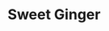 ---
layout: place
title: Sweet Ginger
permalink: /virginia/vienna/sweet-ginger.html
stateAbbr: VA
stateName: Virginia
cityName: Vienna
seo:
  type: restaurant
  links: http://www.sweetgingervienna.com/
place_id: ChIJQ-YSDrRLtokR3wmPXybnwHQ
photos:
  - name: >-
      places/ChIJQ-YSDrRLtokR3wmPXybnwHQ/photos/AeeoHcKnCzG2AvvKq-N-7-5xJikJdBUqstdEUyKy9VVaOJv-z1DOJbJjdwmqwhkxhwlaIQfe77qqeDHxFFq0wTRM-aIDOsKSN8JWDRV7bGEwwCdyQCoDCtOhu-smdIfZOtHqEW2ot1bJoqWJK2Saj-1qwEG_D-NBcynBTETP-KWgzQ9G4DzJlyZFc0QslHMb1sbrtc58vonYHK8lokVVkCSTHiFasxAlL6GGUdDaVZup9LegAyJb4W6WKJkAB4_BxIzlexje0bgFuZ9Wy03FEV5Oc9cF40s9wNJz009SPZQahprLzH5xvWHV5lzvuyQa45wWVbdkmigj3ztX9prdV_gC8lQtU6R9RUJl-grIQq86fNiuvlPXB3KIHzcHCGkjOlnRA0FJU-zSnZL2mQvS_RKNitF06Tf3FYZFEUYe-R7Nen7bCA
    widthPx: 3600
    heightPx: 4800
    authorAttributions:
      - displayName: Patrick Min
        uri: https://maps.google.com/maps/contrib/113463644345782756444
        photoUri: >-
          https://lh3.googleusercontent.com/a-/ALV-UjUnZQQTiXcThckXvJwR8YryN9rtpOl2WpGryyuT71noRaz_D0VV=s100-p-k-no-mo
    flagContentUri: >-
      https://www.google.com/local/imagery/report/?cb_client=maps_api_places.places_api&image_key=!1e10!2sCIHM0ogKEICAgIDH8Lu5RQ&hl=en-US
    googleMapsUri: >-
      https://www.google.com/maps/place//data=!3m4!1e2!3m2!1sCIHM0ogKEICAgIDH8Lu5RQ!2e10!4m2!3m1!1s0x89b64bb40e12e643:0x74c0e7265f8f09df
  - name: >-
      places/ChIJQ-YSDrRLtokR3wmPXybnwHQ/photos/AeeoHcItKkhXRYJCFFDM1vjjVP_euKiXRWg15bSzaSJHsGgsoTditQzDQl_q--A0U0mYli67xcF79RVMQaUu6Pxb4jMUPpMUckkP1kMPdW2dOhxINzdN4YDy0IjKb7aJ7lcfLVItYL2N5KgoS1XXwRPtU4hZomLZgbjV6UnoJdt1LK4w-GhIvsBZOOOvVFv8kphc1Jbf5eSeHxC2GjBJJd_TzIBJkpNIKZHw1sQGJHv1lzKjZOAA056Us9vVCwcMK-vyNPeA63vWzBFf4GgZ92UlpmM72jrngv_SQyNEw3ftegtwy1P8NZcAsDyQHuALQyiMNr-v0NXPfUw4uEC09nNirBOLxZQwMfA2oNIkQLNZepszIv_byvEaVZiFNGyhFdG5vS-No5L9aKoL5R4Rvjo-2JYTsWPzZWDOiDZ8aOwtfigCLw
    widthPx: 4032
    heightPx: 3024
    authorAttributions:
      - displayName: Natalie Neal
        uri: https://maps.google.com/maps/contrib/109170761892909230679
        photoUri: >-
          https://lh3.googleusercontent.com/a-/ALV-UjVJ2JB1KF-w2crTNy8Fqsg65kimYUUE5ztlBRqMYN24FExZL-7oAA=s100-p-k-no-mo
    flagContentUri: >-
      https://www.google.com/local/imagery/report/?cb_client=maps_api_places.places_api&image_key=!1e10!2sCIHM0ogKEICAgMDI_f35IQ&hl=en-US
    googleMapsUri: >-
      https://www.google.com/maps/place//data=!3m4!1e2!3m2!1sCIHM0ogKEICAgMDI_f35IQ!2e10!4m2!3m1!1s0x89b64bb40e12e643:0x74c0e7265f8f09df
  - name: >-
      places/ChIJQ-YSDrRLtokR3wmPXybnwHQ/photos/AeeoHcKcSimnclvmRV3142KrR5bGvhHIJQawZVhjR1NduVHwMY68VZpYp4ortAW3lm6F3bCwU-0-NZfsD8yy67B3_Em30HC7b7X0MENcR8c8tCNeksNriIE4qmlrEM2cxDxBqMrtBr9Ks6HkEYU2giOjTz_AK_y0sQt_XoCfHYjVxyD29n7IUx_cndaLV92tP2o2_BnC6JAUPmC_IY99DXVl-P0lbiadN34s2RaWo3ItlPWPbsRYeCs8Q7wJS5U-A00vTjLbp_uJc1jwo7eJ6_VAvJOrhl81oqJGVQ_DJJt1Fq6-UI8d0yqf55GBU33aQbNS4RB2Iphm8dk-u_PVmzXTiq-3FFN7gjlGkW944dC4LBC_XJrYihDYVt-PW252cqJHSvyzhpYhqSXU2f5ECUjcZNWtSrwCbw908SeB7edxkpM
    widthPx: 2992
    heightPx: 2992
    authorAttributions:
      - displayName: Cody Walters
        uri: https://maps.google.com/maps/contrib/100626866536195841694
        photoUri: >-
          https://lh3.googleusercontent.com/a-/ALV-UjWxKf7Y6S4ZaoPs_I8qm_QFByM0y2bdn9w5u9I0N8H3QFY1XZYh5Q=s100-p-k-no-mo
    flagContentUri: >-
      https://www.google.com/local/imagery/report/?cb_client=maps_api_places.places_api&image_key=!1e10!2sCIHM0ogKEICAgIDbtJbUMg&hl=en-US
    googleMapsUri: >-
      https://www.google.com/maps/place//data=!3m4!1e2!3m2!1sCIHM0ogKEICAgIDbtJbUMg!2e10!4m2!3m1!1s0x89b64bb40e12e643:0x74c0e7265f8f09df
  - name: >-
      places/ChIJQ-YSDrRLtokR3wmPXybnwHQ/photos/AeeoHcI8Z7_yGhbb2M0IIl4FZZkFRok1EWQS9a_my1JEPwsmaK3_R2Op0rHc7IlTlWKwjbv9GiN3IEsdmWdzDLfKSqAlne_PREjIeZpFyxg5rW0La9UvRGqfiX8zOCG-fkIGtmdLeUcydEM3sDNqqGtU8PynFvBAAZWOtujTzIv0793zvGQUisubhSc7yX1dqPMX9iqrUOtcPeBs4taAK7aHKvHVvpyNC886eRM2Y4xDKMxr1WMiCGWQJkjeSOUJ_2IUj3rJW3D911in29aqgYZjbdtIwdXVHXuUxc0sKfGmhW9nQRv5jyp72qntGUPlazR3jruJiaeRL_DMwR3LJlXMbshvM3C8GSs15jS6sCRYnXyL-qZejuLldy2s_bwoLG5pGaZqdZQFOrEapVk4en4fc7hva1dDFBlHlBvo3RqrHNtXDuVU
    widthPx: 4032
    heightPx: 3024
    authorAttributions:
      - displayName: Usman Sheikh
        uri: https://maps.google.com/maps/contrib/105137137941649342710
        photoUri: >-
          https://lh3.googleusercontent.com/a-/ALV-UjVoBlilHtLlrwz1fp7O6jcrLf_7_bU62dWyRKC-f9oETwrsl8yj2w=s100-p-k-no-mo
    flagContentUri: >-
      https://www.google.com/local/imagery/report/?cb_client=maps_api_places.places_api&image_key=!1e10!2sCIHM0ogKEICAgIDT66z0qAE&hl=en-US
    googleMapsUri: >-
      https://www.google.com/maps/place//data=!3m4!1e2!3m2!1sCIHM0ogKEICAgIDT66z0qAE!2e10!4m2!3m1!1s0x89b64bb40e12e643:0x74c0e7265f8f09df
  - name: >-
      places/ChIJQ-YSDrRLtokR3wmPXybnwHQ/photos/AeeoHcJl6eCNkNP0LOsEy6AFv9nEIxHvg0IgyjvmmwhApAMswI-dm9I3ZFmIGdKoJWHiuxxcMn2FXVOaoVJESVsC48vFJNBVe80NwWZE9IEKoZ9LQxy8Y4RlaribI8yWZuZyGr4px7jbQkMmTwQnuUTM_dELpl_h7-LPQwbNLTfpICfKyTk8oF5uWy6oou5SebFNWQu5xQn7XGIDcQbq9a3CTyHDAEHfwk2MFlQc83AaWygXpVCvjeL-gY3oecSksIDyn6b911dfXk6NeIW8wXHflqmeE_8Q98t-SfAZDMEH2lZL7-GpgWgT_NYyz0Cs2zxBbrB4vKz-91wi2Lp2CGCUt2O2nTsykskTomtnyssCDhFP1et29vg34WxK-5Wwn9PwIeNR72fB0TgZEWdGlgulUc7Sji5FMZh9AandP5SaJalTmA
    widthPx: 3024
    heightPx: 4032
    authorAttributions:
      - displayName: Patrick Min
        uri: https://maps.google.com/maps/contrib/113463644345782756444
        photoUri: >-
          https://lh3.googleusercontent.com/a-/ALV-UjUnZQQTiXcThckXvJwR8YryN9rtpOl2WpGryyuT71noRaz_D0VV=s100-p-k-no-mo
    flagContentUri: >-
      https://www.google.com/local/imagery/report/?cb_client=maps_api_places.places_api&image_key=!1e10!2sCIHM0ogKEICAgIDH8Lu5WQ&hl=en-US
    googleMapsUri: >-
      https://www.google.com/maps/place//data=!3m4!1e2!3m2!1sCIHM0ogKEICAgIDH8Lu5WQ!2e10!4m2!3m1!1s0x89b64bb40e12e643:0x74c0e7265f8f09df
  - name: >-
      places/ChIJQ-YSDrRLtokR3wmPXybnwHQ/photos/AeeoHcJb864Lo3EzRiJlStcJEMjRNAndtQeqGW1vWMG9a4W2TOVvN2FFZTI4t6FTQQaiWqONMM835gSFxnorwkiV1RvJDJUI80C43qbDRbEfZTBPGWimQGierA4zGLG16W5h7EQBvSHi5DcUu3GgnRnEwBLHOJ5E00BB-vmaYjuFoIfxFQgGeEvVc1e2GQByQZzeVcgV_0MUCDPyMHFd2XxjDsQ8BuisR_STb6ELt-P2kQFIoZ4cIwHKSAA74Pk8pwlpyUru1r-29f6oSRvfHBQn6crnYG8Ym9cNMl6y0SyDcWnDbxgato7gKeLubzyw_JjSwF9BMAkvVY30yLNhPHROxbrYyr0VABRch0rO36jArmDALRwf7nJtmdKph2-NRds1-hR1Ulm6OLFUBQYExubZYJcIzRgt5GB-x1EsY9wrRSUs6vvc
    widthPx: 1000
    heightPx: 1000
    authorAttributions:
      - displayName: Sayak Das
        uri: https://maps.google.com/maps/contrib/115325122838737283899
        photoUri: >-
          https://lh3.googleusercontent.com/a-/ALV-UjVzqdvXrKCiVNZcTp_bV7NUcCvDzmFPuKkHo_BvUkwA_Ew_QbFf_A=s100-p-k-no-mo
    flagContentUri: >-
      https://www.google.com/local/imagery/report/?cb_client=maps_api_places.places_api&image_key=!1e10!2sCIHM0ogKEICAgICpmOSj3wE&hl=en-US
    googleMapsUri: >-
      https://www.google.com/maps/place//data=!3m4!1e2!3m2!1sCIHM0ogKEICAgICpmOSj3wE!2e10!4m2!3m1!1s0x89b64bb40e12e643:0x74c0e7265f8f09df
  - name: >-
      places/ChIJQ-YSDrRLtokR3wmPXybnwHQ/photos/AeeoHcJGCMhnC4SMSFtcuy1ODSvJHA90bPz0frENGZ2ql452FnJOYvjqG3YqVt1hHO-tFUPp5BPsVK-tKoh4p-JcpJkbw-YaoyLZA6Crh7owy4-l3z3C57wM6iH6586mC3p6Ka16td_AbzHdd2JNcU3soU0QTZEpL7JTerVyhkXl25UN--xGlb6s5dzD1yeWAAdy5-nzxr6uNFdBQIdXwRrY0zPilXkHTqz2xydqM-deBwulsBmwi43ze4-8Z6M2IjFKF5MY9-YyGZtEzhVwuYcmHUQUotg6f2q8l2hjaeTziNHGEJ8ATGLmo-0vNLKU8MwB_Oi2kYYqhvDShIfuGsxPH35Zb42lphRmC-4PkZ1pgd_Zp7B5sZeDTCKOzWMVMZm0-wvInQzHVwIKjEq1MkE2KKFkoGGoPyUcUPVNnydaEK612g
    widthPx: 2992
    heightPx: 2992
    authorAttributions:
      - displayName: Cody Walters
        uri: https://maps.google.com/maps/contrib/100626866536195841694
        photoUri: >-
          https://lh3.googleusercontent.com/a-/ALV-UjWxKf7Y6S4ZaoPs_I8qm_QFByM0y2bdn9w5u9I0N8H3QFY1XZYh5Q=s100-p-k-no-mo
    flagContentUri: >-
      https://www.google.com/local/imagery/report/?cb_client=maps_api_places.places_api&image_key=!1e10!2sCIHM0ogKEICAgIDbtJbUag&hl=en-US
    googleMapsUri: >-
      https://www.google.com/maps/place//data=!3m4!1e2!3m2!1sCIHM0ogKEICAgIDbtJbUag!2e10!4m2!3m1!1s0x89b64bb40e12e643:0x74c0e7265f8f09df
  - name: >-
      places/ChIJQ-YSDrRLtokR3wmPXybnwHQ/photos/AeeoHcI0QTmDyCM8P-TOq9Zb_yjVw2xEndZKZaLtQR_S35HZ7La7VwMzRBYfMagCq1Y3OORyxTWh2TcV-kldSDjngG4SGq9HH6nV2PW0WuMDMxieVKeiS9bgh0nmxRTTT1dwoIOtEo8DuHgumLgKwTWwOHnA359BXHE_-wjj5_mSqrb5wfCmIOpKeyNhcGLgW6uWJiTDegE22Bar8EOfI2-q8L3ydkF3AVmsif4aaljvmUWd-AuacWOlmyEmVQ__bW6LJrXV4PJ8v_jHQu22mKD54KoJJ_9f8hBo96My-sHTAN6hTPQ6J_26nV56TayPnRgwzCKbkKb1-FUbYrJ0kaO6DPFYqYGQ1fp9o_TnJAbBZQUqzICn2HGnwkCfIhgcuQ7AB5zDKWHiRZZ8hniaFpU8Exjsx5vgYscVmmKIWmummJiSuw
    widthPx: 3024
    heightPx: 4032
    authorAttributions:
      - displayName: Anil Dwivedi
        uri: https://maps.google.com/maps/contrib/112169820326536094116
        photoUri: >-
          https://lh3.googleusercontent.com/a-/ALV-UjWbucogvv1CmxBx6vn3Vpcmv4Mib_iEE7uYRFTuoxz23yl-3oppbw=s100-p-k-no-mo
    flagContentUri: >-
      https://www.google.com/local/imagery/report/?cb_client=maps_api_places.places_api&image_key=!1e10!2sCIHM0ogKEICAgIDnrNvLVw&hl=en-US
    googleMapsUri: >-
      https://www.google.com/maps/place//data=!3m4!1e2!3m2!1sCIHM0ogKEICAgIDnrNvLVw!2e10!4m2!3m1!1s0x89b64bb40e12e643:0x74c0e7265f8f09df
  - name: >-
      places/ChIJQ-YSDrRLtokR3wmPXybnwHQ/photos/AeeoHcKrHUyU6fSIyZkzzU1aS2Fnq5Ga8MHFP-63a2QlEq16L0TX9VdDBChjDbUWuIxlyKWEzFqkBRzRmSpl_Da1_TYykQN9663HNavi5TY3HGqrrnztDwIBUtfp7AY674Q2p9lGaFquoG0Mwav-9fLAc_plbTU2qZm54BGNllMbihlJf7xdijZmuT94wSAQ2jZOeFkRgoK69iwZ29ckJl_bfmDOXfRJwCPJc0t2Ol-q1-iFdhRCe5KkcDh4mu_B0sTI1wXj6ZiwVVkl_wZVsv7VymkmgWw7Sma1EaSgIOfwdeF6Hyz_J3wmO_K1sfYQAjwImQKz1HX0qyn7FhUpe4ZxM10YPRWPpcbYRm0g3UOV53WNf_CvtkWHdoDymIjdghsLKHP8unrGS_ucBkbxevL7cY9T-YgYnijFlxaosnzHItGisA
    widthPx: 3024
    heightPx: 4032
    authorAttributions:
      - displayName: Patrick Min
        uri: https://maps.google.com/maps/contrib/113463644345782756444
        photoUri: >-
          https://lh3.googleusercontent.com/a-/ALV-UjUnZQQTiXcThckXvJwR8YryN9rtpOl2WpGryyuT71noRaz_D0VV=s100-p-k-no-mo
    flagContentUri: >-
      https://www.google.com/local/imagery/report/?cb_client=maps_api_places.places_api&image_key=!1e10!2sCIHM0ogKEICAgIDH8Lu5GQ&hl=en-US
    googleMapsUri: >-
      https://www.google.com/maps/place//data=!3m4!1e2!3m2!1sCIHM0ogKEICAgIDH8Lu5GQ!2e10!4m2!3m1!1s0x89b64bb40e12e643:0x74c0e7265f8f09df
  - name: >-
      places/ChIJQ-YSDrRLtokR3wmPXybnwHQ/photos/AeeoHcK96GyKE00qmY3tvblrSZzCrn_0jn5ORLjNZan-ID9I0zHTvI0F1z0-LVuaapz-hHTpK8VQFwDYj2YSUGhlS6Kl2011UduhKz8U9FUxDueph27pevADBivZFPwqPtaVCT59NcX20KpO2TnLp4MNrgZ9w1jKfPvRom7lgr2v0K42-bNhVYdZrVSwuJV-vjJyhO1yPJosVJniNBY0MC4n6eUhojPyxKVBBj58ZaIvbKcdVJRiSF_l2liZOmSEF-rEIKXIoG9GxRudfaWMXgBL-ZMAWdoamNDvRpkuz26uv4_yO9KcGDZjnl_yzkvSwnNoZwbUGaxy29ckYQvGZ4M7foHZxVMBONmOiNlJvewJc6riVJttgoxVXt_En0QTtZdHRnje1ATByd_Y7K1AtRahmiVuwB-6ZK1bECqJQZprmMuf3g
    widthPx: 3024
    heightPx: 4032
    authorAttributions:
      - displayName: Keith Thant
        uri: https://maps.google.com/maps/contrib/112176740700665951053
        photoUri: >-
          https://lh3.googleusercontent.com/a-/ALV-UjXcrZwv25LY5Ktm56GPevp_iCcSdhkWPBzaFi_Qz798P47JbpZS=s100-p-k-no-mo
    flagContentUri: >-
      https://www.google.com/local/imagery/report/?cb_client=maps_api_places.places_api&image_key=!1e10!2sCIHM0ogKEICAgID1qfinUg&hl=en-US
    googleMapsUri: >-
      https://www.google.com/maps/place//data=!3m4!1e2!3m2!1sCIHM0ogKEICAgID1qfinUg!2e10!4m2!3m1!1s0x89b64bb40e12e643:0x74c0e7265f8f09df
address: 120 Branch Rd SE, Vienna, VA 22180, USA
street: 120 Branch Rd SE
city: Vienna
state: VA
zip: '22180'
country: USA
neighborhood: Hunter Mill District
latitude: '38.906608'
longitude: '-77.257588'
accessibility_options:
  wheelchairAccessibleParking: true
  wheelchairAccessibleEntrance: true
  wheelchairAccessibleRestroom: true
  wheelchairAccessibleSeating: true
business_status: OPERATIONAL
name: Sweet Ginger
google_maps_links:
  directionsUri: >-
    https://www.google.com/maps/dir//''/data=!4m7!4m6!1m1!4e2!1m2!1m1!1s0x89b64bb40e12e643:0x74c0e7265f8f09df!3e0
  placeUri: https://maps.google.com/?cid=8412978255926069727
  writeAReviewUri: >-
    https://www.google.com/maps/place//data=!4m3!3m2!1s0x89b64bb40e12e643:0x74c0e7265f8f09df!12e1
  reviewsUri: >-
    https://www.google.com/maps/place//data=!4m4!3m3!1s0x89b64bb40e12e643:0x74c0e7265f8f09df!9m1!1b1
  photosUri: >-
    https://www.google.com/maps/place//data=!4m3!3m2!1s0x89b64bb40e12e643:0x74c0e7265f8f09df!10e5
primary_type: Japanese Restaurant
opening_hours:
  regular: null
  current: null
secondary_opening_hours:
  regular:
    weekdayDescriptions: null
    type: null
  current:
    weekdayDescriptions: null
    type: null
phone: (703) 319-3922
price_level: PRICE_LEVEL_MODERATE
price_range: $20 &ndash; $30
rating: '4.6'
rating_count: 0
website: http://www.sweetgingervienna.com/
description: >-
  Discover Sweet Ginger in Vienna, VA$$$Nestled in Vienna, VA, Sweet Ginger
  stands out as a welcoming Japanese restaurant offering a blend of Asian-fusion
  flavors that highlight fresh sushi and other delectable dishes in a cozy,
  informal atmosphere. This spot excels with its diverse menu featuring sushi
  rolls, dumplings, and flavorful Asian-inspired eats, making it an ideal choice
  for those seeking authentic tastes without the fuss. Accessibility features
  like wheelchair-friendly entrances and seating add to the convenience,
  ensuring everyone can enjoy the experience. With moderate pricing and options
  for dine-in or takeout, it's perfect for casual meals or group gatherings,
  appealing to anyone exploring top sushi options nearby. The inviting setting
  combines comfort with a variety of choices, from Thai curries to Chinese
  favorites, creating a memorable spot for sushi enthusiasts in the area.
generative_summary: >-
  Discover Sweet Ginger in Vienna, VA$$$Nestled in Vienna, VA, Sweet Ginger
  stands out as a welcoming Japanese restaurant offering a blend of Asian-fusion
  flavors that highlight fresh sushi and other delectable dishes in a cozy,
  informal atmosphere. This spot excels with its diverse menu featuring sushi
  rolls, dumplings, and flavorful Asian-inspired eats, making it an ideal choice
  for those seeking authentic tastes without the fuss. Accessibility features
  like wheelchair-friendly entrances and seating add to the convenience,
  ensuring everyone can enjoy the experience. With moderate pricing and options
  for dine-in or takeout, it's perfect for casual meals or group gatherings,
  appealing to anyone exploring top sushi options nearby. The inviting setting
  combines comfort with a variety of choices, from Thai curries to Chinese
  favorites, creating a memorable spot for sushi enthusiasts in the area.
generative_disclosure: Summarized by AI using the Grok-3-Mini model.
reviews:
  - name: >-
      places/ChIJQ-YSDrRLtokR3wmPXybnwHQ/reviews/ChdDSUhNMG9nS0VJQ0FnSUMzbWQ3NDdBRRAB
    relativePublishTimeDescription: 5 months ago
    rating: 5
    text:
      text: >-
        Random stop for sushi. The menu is more extensive than just sushi. It’s
        perfect for everyone reference. The miso soup and little green salad are
        perfect to my taste buds: not too salty, not sour and full of sesame
        dressing. Fried rice is very fragrant with basil leaves aroma. Not salty
        at all tiny bit oily but it was not saturated
      languageCode: en
    originalText:
      text: >-
        Random stop for sushi. The menu is more extensive than just sushi. It’s
        perfect for everyone reference. The miso soup and little green salad are
        perfect to my taste buds: not too salty, not sour and full of sesame
        dressing. Fried rice is very fragrant with basil leaves aroma. Not salty
        at all tiny bit oily but it was not saturated
      languageCode: en
    authorAttribution:
      displayName: Jane Nguyen
      uri: https://www.google.com/maps/contrib/113630070992704014823/reviews
      photoUri: >-
        https://lh3.googleusercontent.com/a/ACg8ocLRoTn8cV7avGLKavh2FB3Jkk9Lu5XvWw5cTIvlfPKAqjDjEA=s128-c0x00000000-cc-rp-mo-ba3
    publishTime: '2024-11-07T01:04:10.755067Z'
    flagContentUri: >-
      https://www.google.com/local/review/rap/report?postId=ChdDSUhNMG9nS0VJQ0FnSUMzbWQ3NDdBRRAB&d=17924085&t=1
    googleMapsUri: >-
      https://www.google.com/maps/reviews/data=!4m6!14m5!1m4!2m3!1sChdDSUhNMG9nS0VJQ0FnSUMzbWQ3NDdBRRAB!2m1!1s0x89b64bb40e12e643:0x74c0e7265f8f09df
  - name: >-
      places/ChIJQ-YSDrRLtokR3wmPXybnwHQ/reviews/ChZDSUhNMG9nS0VJQ0FnSURIOEx1NUtREAE
    relativePublishTimeDescription: 7 months ago
    rating: 4
    text:
      text: >-
        I recently dined at a restaurant that came highly recommended, and while
        the overall dining experience was good, the dishes didn't quite meet my
        high expectations. The Chirashi bowl was fresh, and the sashimi had a
        good texture, although I'd had better elsewhere. Similarly, the Peking
        Duck Roll was acceptable but not exceptional. The restaurant offers
        various dishes from different Asian cuisines for those interested in
        exploring beyond Japanese cuisine.
      languageCode: en
    originalText:
      text: >-
        I recently dined at a restaurant that came highly recommended, and while
        the overall dining experience was good, the dishes didn't quite meet my
        high expectations. The Chirashi bowl was fresh, and the sashimi had a
        good texture, although I'd had better elsewhere. Similarly, the Peking
        Duck Roll was acceptable but not exceptional. The restaurant offers
        various dishes from different Asian cuisines for those interested in
        exploring beyond Japanese cuisine.
      languageCode: en
    authorAttribution:
      displayName: Patrick Min
      uri: https://www.google.com/maps/contrib/113463644345782756444/reviews
      photoUri: >-
        https://lh3.googleusercontent.com/a-/ALV-UjUnZQQTiXcThckXvJwR8YryN9rtpOl2WpGryyuT71noRaz_D0VV=s128-c0x00000000-cc-rp-mo-ba8
    publishTime: '2024-09-11T17:41:08.027776Z'
    flagContentUri: >-
      https://www.google.com/local/review/rap/report?postId=ChZDSUhNMG9nS0VJQ0FnSURIOEx1NUtREAE&d=17924085&t=1
    googleMapsUri: >-
      https://www.google.com/maps/reviews/data=!4m6!14m5!1m4!2m3!1sChZDSUhNMG9nS0VJQ0FnSURIOEx1NUtREAE!2m1!1s0x89b64bb40e12e643:0x74c0e7265f8f09df
  - name: >-
      places/ChIJQ-YSDrRLtokR3wmPXybnwHQ/reviews/ChZDSUhNMG9nS0VJQ0FnSURuck52TFp3EAE
    relativePublishTimeDescription: 6 months ago
    rating: 4
    text:
      text: >-
        Went here for a quick lunch on a Thursday. Not crowded and service was a
        little slow.  Chirashi and the lunch box tempura was ok. Miso soup was
        tepid and very salty. This restaurant has been here a long time and the
        decor  shows it.
      languageCode: en
    originalText:
      text: >-
        Went here for a quick lunch on a Thursday. Not crowded and service was a
        little slow.  Chirashi and the lunch box tempura was ok. Miso soup was
        tepid and very salty. This restaurant has been here a long time and the
        decor  shows it.
      languageCode: en
    authorAttribution:
      displayName: Anil Dwivedi
      uri: https://www.google.com/maps/contrib/112169820326536094116/reviews
      photoUri: >-
        https://lh3.googleusercontent.com/a-/ALV-UjWbucogvv1CmxBx6vn3Vpcmv4Mib_iEE7uYRFTuoxz23yl-3oppbw=s128-c0x00000000-cc-rp-mo-ba5
    publishTime: '2024-10-03T23:11:28.334163Z'
    flagContentUri: >-
      https://www.google.com/local/review/rap/report?postId=ChZDSUhNMG9nS0VJQ0FnSURuck52TFp3EAE&d=17924085&t=1
    googleMapsUri: >-
      https://www.google.com/maps/reviews/data=!4m6!14m5!1m4!2m3!1sChZDSUhNMG9nS0VJQ0FnSURuck52TFp3EAE!2m1!1s0x89b64bb40e12e643:0x74c0e7265f8f09df
  - name: >-
      places/ChIJQ-YSDrRLtokR3wmPXybnwHQ/reviews/ChdDSUhNMG9nS0VJQ0FnSUNwbU9Tajd3RRAB
    relativePublishTimeDescription: a year ago
    rating: 5
    text:
      text: >-
        Sweet Ginger in Vienna, VA, is a delightful culinary gem that never
        fails to impress! From the moment you step in, you are greeted with a
        warm and inviting atmosphere, making you feel right at home.


        The food at Sweet Ginger is simply outstanding. Each dish is a fusion of
        flavors, blending Asian and Thai cuisine to perfection. Whether you're a
        fan of sushi, noodles, or curry dishes, you'll find something to satisfy
        your taste buds.


        The sushi rolls are a true work of art, with fresh and top-quality
        ingredients that create a symphony of tastes in every bite. The
        presentation of the dishes is equally impressive, showcasing the chef's
        skill and attention to detail.


        The service is exceptional, with friendly and attentive staff that goes
        above and beyond to ensure you have a memorable dining experience. They
        are happy to make recommendations and accommodate special requests,
        adding a personal touch to the meal.


        The restaurant's ambiance is charming, making it a perfect spot for a
        casual lunch, a romantic dinner, or a gathering with friends and family.


        If you're a fan of Asian and Thai cuisine, Sweet Ginger is an absolute
        must-visit. Prepare to be delighted by the delectable dishes, top-notch
        service, and a dining experience that will keep you coming back for
        more. With its fantastic food and warm hospitality, Sweet Ginger has
        earned its spot as a favorite in Vienna, VA!
      languageCode: en
    originalText:
      text: >-
        Sweet Ginger in Vienna, VA, is a delightful culinary gem that never
        fails to impress! From the moment you step in, you are greeted with a
        warm and inviting atmosphere, making you feel right at home.


        The food at Sweet Ginger is simply outstanding. Each dish is a fusion of
        flavors, blending Asian and Thai cuisine to perfection. Whether you're a
        fan of sushi, noodles, or curry dishes, you'll find something to satisfy
        your taste buds.


        The sushi rolls are a true work of art, with fresh and top-quality
        ingredients that create a symphony of tastes in every bite. The
        presentation of the dishes is equally impressive, showcasing the chef's
        skill and attention to detail.


        The service is exceptional, with friendly and attentive staff that goes
        above and beyond to ensure you have a memorable dining experience. They
        are happy to make recommendations and accommodate special requests,
        adding a personal touch to the meal.


        The restaurant's ambiance is charming, making it a perfect spot for a
        casual lunch, a romantic dinner, or a gathering with friends and family.


        If you're a fan of Asian and Thai cuisine, Sweet Ginger is an absolute
        must-visit. Prepare to be delighted by the delectable dishes, top-notch
        service, and a dining experience that will keep you coming back for
        more. With its fantastic food and warm hospitality, Sweet Ginger has
        earned its spot as a favorite in Vienna, VA!
      languageCode: en
    authorAttribution:
      displayName: Sayak Das
      uri: https://www.google.com/maps/contrib/115325122838737283899/reviews
      photoUri: >-
        https://lh3.googleusercontent.com/a-/ALV-UjVzqdvXrKCiVNZcTp_bV7NUcCvDzmFPuKkHo_BvUkwA_Ew_QbFf_A=s128-c0x00000000-cc-rp-mo-ba6
    publishTime: '2023-07-28T02:20:38.666597Z'
    flagContentUri: >-
      https://www.google.com/local/review/rap/report?postId=ChdDSUhNMG9nS0VJQ0FnSUNwbU9Tajd3RRAB&d=17924085&t=1
    googleMapsUri: >-
      https://www.google.com/maps/reviews/data=!4m6!14m5!1m4!2m3!1sChdDSUhNMG9nS0VJQ0FnSUNwbU9Tajd3RRAB!2m1!1s0x89b64bb40e12e643:0x74c0e7265f8f09df
  - name: >-
      places/ChIJQ-YSDrRLtokR3wmPXybnwHQ/reviews/ChZDSUhNMG9nS0VJQ0FnSUNIdE4yUE9BEAE
    relativePublishTimeDescription: 7 months ago
    rating: 5
    text:
      text: >-
        First time at the place but definitely becomes one of our go to sushi
        places. The service was welcoming and attentive. It was more noticeable
        when we brought back with us the leftovers and how they nicely wrapped
        and boxed the food. If you are looking for an average but decent sushi
        that not break the bank this is the place.
      languageCode: en
    originalText:
      text: >-
        First time at the place but definitely becomes one of our go to sushi
        places. The service was welcoming and attentive. It was more noticeable
        when we brought back with us the leftovers and how they nicely wrapped
        and boxed the food. If you are looking for an average but decent sushi
        that not break the bank this is the place.
      languageCode: en
    authorAttribution:
      displayName: G E
      uri: https://www.google.com/maps/contrib/114521521714768534568/reviews
      photoUri: >-
        https://lh3.googleusercontent.com/a-/ALV-UjXox9RMK_dR4eo4rYZwEeKXmJmqjJj_yoFL3H4vPsN1iWB5D3YCoA=s128-c0x00000000-cc-rp-mo-ba6
    publishTime: '2024-09-01T18:57:15.812014Z'
    flagContentUri: >-
      https://www.google.com/local/review/rap/report?postId=ChZDSUhNMG9nS0VJQ0FnSUNIdE4yUE9BEAE&d=17924085&t=1
    googleMapsUri: >-
      https://www.google.com/maps/reviews/data=!4m6!14m5!1m4!2m3!1sChZDSUhNMG9nS0VJQ0FnSUNIdE4yUE9BEAE!2m1!1s0x89b64bb40e12e643:0x74c0e7265f8f09df
review_summary: >-
  What Customers Love About This Spot$$$Visitors often rave about the delicious
  sushi and fresh appetizers like miso soup and salads, noting how they strike a
  great balance of flavors without overwhelming the palate. Many appreciate the
  efficient service and welcoming vibe, which make for a relaxed dining
  experience that's easy on the wallet yet delivers solid quality. While some
  mention minor inconsistencies, such as slight variations in seasoning, the
  overall value and variety keep folks coming back for more. It's frequently
  praised as a go-to for everyday meals or quick lunches, with highlights on the
  clean environment and thoughtful packaging for takeout. If you're on the hunt
  for reliable sushi places nearby, this location offers a consistently
  enjoyable option that combines tasty dishes with friendly service, making it a
  solid pick for your next outing.
review_disclosure: Summarized by AI using the Grok-3-Mini model.
parking_options:
  freeParkingLot: true
  freeStreetParking: true
  valetParking: false
payment_options:
  acceptsCreditCards: true
  acceptsDebitCards: true
  acceptsCashOnly: false
  acceptsNfc: true
allow_dogs: null
curbside_pickup: null
delivery: null
dine_in: true
good_for_children: null
good_for_groups: true
good_for_sports: false
live_music: false
menu_for_children: true
outdoor_seating: false
reservable: true
restroom: true
serves_beer: true
serves_breakfast: false
serves_brunch: false
serves_cocktails: true
serves_coffee: true
serves_dinner: true
serves_dessert: true
serves_lunch: true
serves_vegetarian_food: true
serves_wine: true
takeout: true
update_category: pro
places_description: >-
  Asian-fusion eatery offers sushi, Chinese, Malaysian & Thai dishes in a cozy
  spot in Danor Plaza.

---